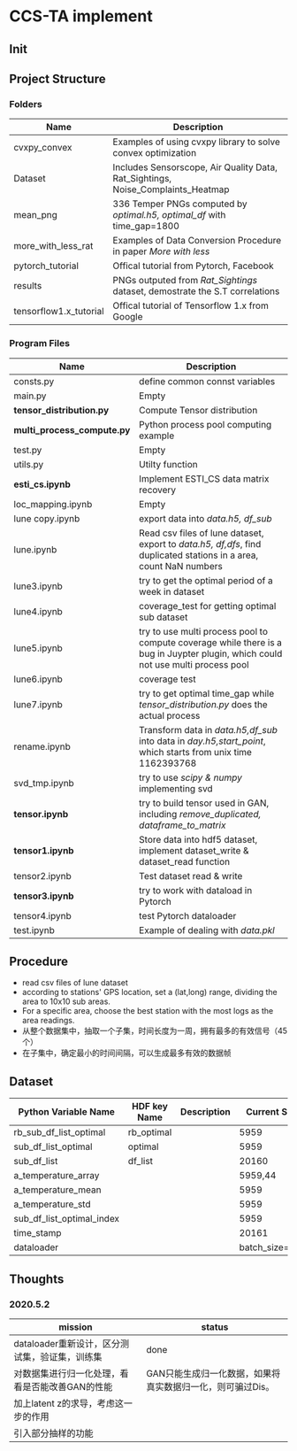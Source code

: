 # CCS-TA implement 

## Init

## Project Structure
### Folders
| Name| Description|
|------|--------|
|cvxpy_convex|Examples of using cvxpy library to solve convex optimization|
|Dataset|Includes Sensorscope, Air Quality Data, Rat_Sightings, Noise_Complaints_Heatmap|
|mean_png|336 Temper PNGs computed by *optimal.h5, optimal_df*  with time_gap=1800|
|more_with_less_rat|Examples of Data Conversion Procedure in paper *More with less*|
|pytorch_tutorial|Offical tutorial from Pytorch, Facebook|
|results|PNGs outputed from *Rat_Sightings* dataset, demostrate the S.T correlations|
|tensorflow1.x_tutorial|Offical tutorial of Tensorflow 1.x from Google|

### Program Files

|Name|Description|
| ---- | ---- |
| consts.py | define common connst variables |
| main.py | Empty |
|**tensor_distribution.py**| Compute Tensor distribution |
|**multi_process_compute.py**| Python process pool computing example |
|test.py| Empty |
|utils.py| Utilty function |
| **esti_cs.ipynb** | Implement ESTI_CS data matrix recovery |
| loc_mapping.ipynb | Empty |
| lune copy.ipynb | export data into *data.h5, df_sub* |
| lune.ipynb | Read csv files of lune dataset, export to *data.h5, df,dfs*, find duplicated stations in a area, count NaN numbers |
| lune3.ipynb | try to get the optimal period of a week in dataset |
| lune4.ipynb | coverage_test for getting optimal sub dataset |
| lune5.ipynb | try to use multi process pool to compute coverage while there is a bug in Juypter plugin, which could not use multi process pool |
| lune6.ipynb | coverage test |
| lune7.ipynb | try to get optimal time_gap while *tensor_distribution.py* does the actual process |
| rename.ipynb | Transform data in *data.h5,df_sub* into data in *day.h5,start_point*, which starts from unix time 1162393768 |
| svd_tmp.ipynb | try to use *scipy & numpy* implementing svd |
| **tensor.ipynb** | try to build tensor used in GAN, including *remove_duplicated, dataframe_to_matrix* |
| **tensor1.ipynb** | Store data into hdf5 dataset, implement dataset_write & dataset_read function |
|tensor2.ipynb| Test dataset read & write|
|**tensor3.ipynb**| try to work with dataload in Pytorch|
|tensor4.ipynb| test Pytorch dataloader|
| test.ipynb | Example of dealing with *data.pkl* |

## Procedure

- read csv files of lune dataset
- according to stations' GPS location, set a (lat,long) range, dividing the area to 10x10 sub areas.
- For a specific area, choose the best station with the most logs as the area readings. 
- 从整个数据集中，抽取一个子集，时间长度为一周，拥有最多的有效信号（45个）
- 在子集中，确定最小的时间间隔，可以生成最多有效的数据帧

## Dataset

|Python Variable Name| HDF key Name |Description |Current Size|File Name|
| ---- | ---- |---|---|----|
| rb_sub_df_list_optimal | rb_optimal ||5959|ds_rb_optimal.h5|
| sub_df_list_optimal | optimal ||5959|ds_optimal.h5|
| sub_df_list | df_list ||20160|ds_df_list.h5|
| a_temperature_array |      ||5959,44|dataset.hdf5|
|a_temperature_mean|||5959|dataset.hdf5|
|a_temperature_std|||5959|dataset.hdf5|
|sub_df_list_optimal_index|||5959|dataset.hdf5|
|time_stamp|||20161|dataset.hdf5|
|dataloader|||batch_size=500|dataloader.pt|

## Thoughts
### 2020.5.2
|mission|status|
|----|---|
|dataloader重新设计，区分测试集，验证集，训练集|done|
|对数据集进行归一化处理，看看是否能改善GAN的性能|GAN只能生成归一化数据，如果将真实数据归一化，则可骗过Dis。|
|加上latent z的求导，考虑这一步的作用||
|引入部分抽样的功能||


